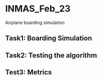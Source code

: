 # INMAS_Feb_23
Airplane boarding simulation

## Task1: Boarding Simulation

## Task2: Testing the algorithm

## Test3: Metrics
